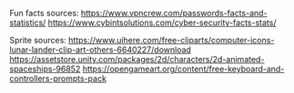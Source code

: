 Fun facts sources:
https://www.vpncrew.com/passwords-facts-and-statistics/
https://www.cybintsolutions.com/cyber-security-facts-stats/

Sprite sources:
https://www.uihere.com/free-cliparts/computer-icons-lunar-lander-clip-art-others-6640227/download
https://assetstore.unity.com/packages/2d/characters/2d-animated-spaceships-96852
https://opengameart.org/content/free-keyboard-and-controllers-prompts-pack

